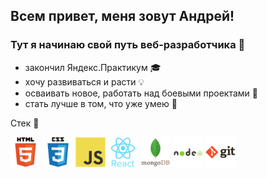 ## Всем привет, меня зовут Андрей! 

### Тут я начинаю свой путь веб-разработчика 👋
 
 - закончил Яндекс.Практикум :mortar_board: 
 - хочу развиваться и расти :bulb:
 - осваивать новое, работать над боевыми проектами :rocket:
 - стать лучше в том, что уже умею :tractor:

Стек :wrench:

![html](./html.png)
![css](./css.png)
![JavaScript](./js.png)
![react](./react.png)
![mongobd](./mongodb.png)
![](./nodejs.png)
![git](./git.png)

